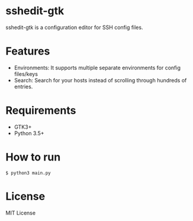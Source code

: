 # sshedit-gtk

sshedit-gtk is a configuration editor for SSH config files.

# Features

- Environments: It supports multiple separate environments for config files/keys
- Search: Search for your hosts instead of scrolling through hundreds of entries.

# Requirements

* GTK3+
* Python 3.5+

# How to run

    $ python3 main.py

# License

MIT License


